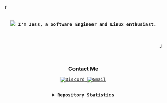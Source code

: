 <!-- Profile -->
<p align='left'>
  <strong>
    <samp>「</samp>
  </strong>
</p>

<p align='center'>
  <samp>
    <br />
    <image
      src="https://readme-typing-svg.herokuapp.com?font=Iosevka&size=16&color=4a618f&center=true&width=410&height=45&lines=Hello There"
    />
    <b>
      I'm Jess, a Software Engineer and Linux enthusiast.
      <br />
    </b>
    <br />
  </samp>
  <br />
</p>

<p align='right'>
  <strong>
    <samp>
      」
    </samp>
  </strong>
</p>

<br />

<!-- Contact Me -->
<p align='center'>
  <summary align='center'>
    <h3>Contact Me</h3>
  </summary>

  <p align='center'>
    <samp>
      <a
        href="https://discord.com/users/110174307589570560" target="_blank"
      >
        <img
          alt="Discord"
          src="https://img.shields.io/badge/Discord-%237289DA.svg?style=for-the-badge&logo=discord&logoColor=white"
        />
      </a>
      <a
        href="mailto:toxocious@gmail.com"
        target="_blank"
      >
        <img
          alt="Gmail"
          src="https://img.shields.io/badge/Gmail-D14836?style=for-the-badge&logo=gmail&logoColor=white"
        />
      </a>
    </samp>
  </p>
</p>
<br />

<!-- Repository Stats -->
<details align='center'>
  <summary>
    <samp>
      <b>Repository Statistics</b>
    </samp>
  </summary>
  <br />

  <p align='center'>
    <samp>
      <br/>
      <img
        alt="GitHub Stats"
        src="https://github-readme-stats.vercel.app/api?username=toxocious&show_icons=true&include_all_commits=true&count_private=true&hide_border=true&theme=material-palenight"
      />
      <img
        alt="Top Languages"
        src="https://github-readme-stats.vercel.app/api/top-langs/?username=toxocious&layout=compact&hide_border=true&theme=material-palenight"
      />
      <br/>
    </samp>
  </p>
</details>
<br />
